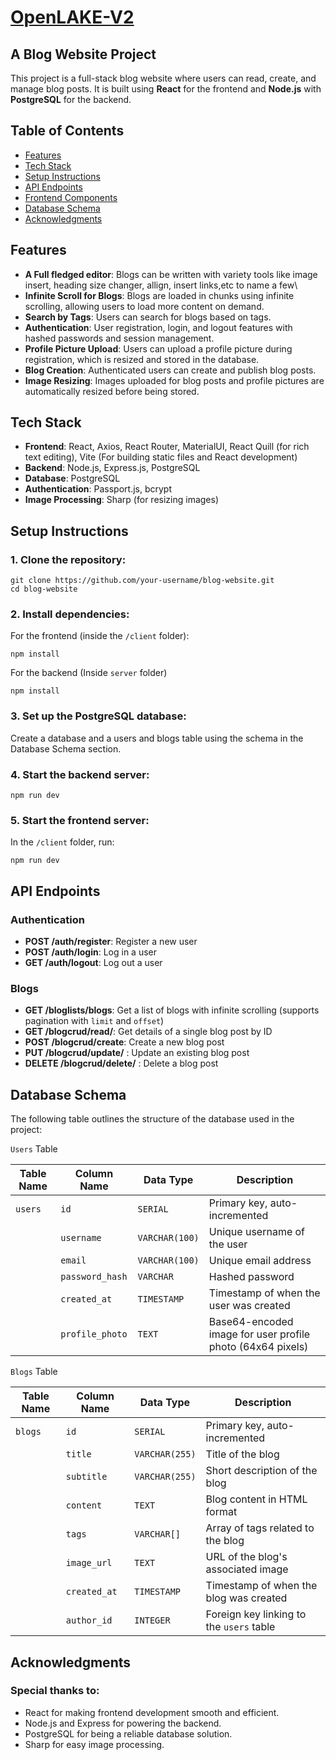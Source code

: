 # [OpenLAKE-V2](https://openlake-ecbz.onrender.com)
## A Blog Website Project

This project is a full-stack blog website where users can read, create, and manage blog posts. It is built using **React** for the frontend and **Node.js** with **PostgreSQL** for the backend.

## Table of Contents
- [Features](#features)
- [Tech Stack](#tech-stack)
- [Setup Instructions](#setup-instructions)
- [API Endpoints](#api-endpoints)
- [Frontend Components](#frontend-components)
- [Database Schema](#database-schema)
- [Acknowledgments](#acknowledgments)

## Features

- **A Full fledged editor**: Blogs can be written with variety tools like image insert, heading size changer, allign, insert links,etc to name a few\
- **Infinite Scroll for Blogs**: Blogs are loaded in chunks using infinite scrolling, allowing users to load more content on demand.
- **Search by Tags**: Users can search for blogs based on tags.
- **Authentication**: User registration, login, and logout features with hashed passwords and session management.
- **Profile Picture Upload**: Users can upload a profile picture during registration, which is resized and stored in the database.
- **Blog Creation**: Authenticated users can create and publish blog posts.
- **Image Resizing**: Images uploaded for blog posts and profile pictures are automatically resized before being stored.

## Tech Stack

- **Frontend**: React, Axios, React Router, MaterialUI, React Quill (for rich text editing), Vite (For building static files and React development)
- **Backend**: Node.js, Express.js, PostgreSQL
- **Database**: PostgreSQL
- **Authentication**: Passport.js, bcrypt
- **Image Processing**: Sharp (for resizing images)

## Setup Instructions

### 1. Clone the repository:

    git clone https://github.com/your-username/blog-website.git
    cd blog-website

### 2. Install dependencies:
For the frontend (inside the `/client` folder):

    npm install

For the backend (Inside `server` folder)

    npm install
    
### 3. Set up the PostgreSQL database:
Create a database and a users and blogs table using the schema in the Database Schema section.

### 4. Start the backend server:
    
    npm run dev

### 5. Start the frontend server:
In the `/client` folder, run:

    npm run dev

## API Endpoints
### Authentication

  - **POST /auth/register**: Register a new user
  - **POST /auth/login**: Log in a user
  - **GET /auth/logout**: Log out a user

### Blogs
  - **GET /bloglists/blogs**: Get a list of blogs with infinite scrolling (supports pagination with `limit` and `offset`)
  - **GET /blogcrud/read/**: Get details of a single blog post by ID
  - **POST /blogcrud/create**: Create a new blog post
  - **PUT /blogcrud/update/** : Update an existing blog post
  - **DELETE /blogcrud/delete/** : Delete a blog post

## Database Schema

The following table outlines the structure of the database used in the project:

`Users` Table

| **Table Name** | **Column Name**   | **Data Type**     | **Description**                                          |
|----------------|-------------------|-------------------|----------------------------------------------------------|
| `users`        | `id`              | `SERIAL`          | Primary key, auto-incremented                             |
|                | `username`        | `VARCHAR(100)`    | Unique username of the user                               |
|                | `email`           | `VARCHAR(100)`    | Unique email address                                      |
|                | `password_hash`   | `VARCHAR`         | Hashed password                                           |
|                | `created_at`      | `TIMESTAMP`       | Timestamp of when the user was created                    |
|                | `profile_photo`   | `TEXT`            | Base64-encoded image for user profile photo (64x64 pixels)|

`Blogs` Table

| **Table Name** | **Column Name**   | **Data Type**     | **Description**                                          |
|----------------|-------------------|-------------------|----------------------------------------------------------|
| `blogs`        | `id`              | `SERIAL`          | Primary key, auto-incremented                             |
|                | `title`           | `VARCHAR(255)`    | Title of the blog                                         |
|                | `subtitle`        | `VARCHAR(255)`    | Short description of the blog                             |
|                | `content`         | `TEXT`            | Blog content in HTML format                               |
|                | `tags`            | `VARCHAR[]`       | Array of tags related to the blog                         |
|                | `image_url`       | `TEXT`            | URL of the blog's associated image                        |
|                | `created_at`      | `TIMESTAMP`       | Timestamp of when the blog was created                    |
|                | `author_id`       | `INTEGER`         | Foreign key linking to the `users` table                  |


## Acknowledgments

### Special thanks to:

  - React for making frontend development smooth and efficient.
  - Node.js and Express for powering the backend.
  - PostgreSQL for being a reliable database solution.
  - Sharp for easy image processing.

